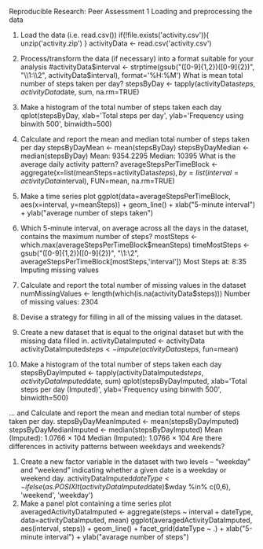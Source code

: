 Reproducible Research: Peer Assessment 1
Loading and preprocessing the data
1. Load the data (i.e. read.csv())
if(!file.exists('activity.csv')){
    unzip('activity.zip')
}
activityData <- read.csv('activity.csv')
2. Process/transform the data (if necessary) into a format suitable for your analysis
#activityData$interval <- strptime(gsub("([0-9]{1,2})([0-9]{2})", "\\1:\\2", activityData$interval), format='%H:%M')
What is mean total number of steps taken per day?
stepsByDay <- tapply(activityData$steps, activityData$date, sum, na.rm=TRUE)
1. Make a histogram of the total number of steps taken each day
qplot(stepsByDay, xlab='Total steps per day', ylab='Frequency using binwith 500', binwidth=500)


2. Calculate and report the mean and median total number of steps taken per day
stepsByDayMean <- mean(stepsByDay)
stepsByDayMedian <- median(stepsByDay)
Mean: 9354.2295
Median: 10395
What is the average daily activity pattern?
averageStepsPerTimeBlock <- aggregate(x=list(meanSteps=activityData$steps), by=list(interval=activityData$interval), FUN=mean, na.rm=TRUE)
1. Make a time series plot
ggplot(data=averageStepsPerTimeBlock, aes(x=interval, y=meanSteps)) +
    geom_line() +
    xlab("5-minute interval") +
    ylab("average number of steps taken") 


2. Which 5-minute interval, on average across all the days in the dataset, contains the maximum number of steps?
mostSteps <- which.max(averageStepsPerTimeBlock$meanSteps)
timeMostSteps <-  gsub("([0-9]{1,2})([0-9]{2})", "\\1:\\2", averageStepsPerTimeBlock[mostSteps,'interval'])
Most Steps at: 8:35
Imputing missing values
1. Calculate and report the total number of missing values in the dataset
numMissingValues <- length(which(is.na(activityData$steps)))
Number of missing values: 2304
2. Devise a strategy for filling in all of the missing values in the dataset.
3. Create a new dataset that is equal to the original dataset but with the missing data filled in.
activityDataImputed <- activityData
activityDataImputed$steps <- impute(activityData$steps, fun=mean)
4. Make a histogram of the total number of steps taken each day
stepsByDayImputed <- tapply(activityDataImputed$steps, activityDataImputed$date, sum)
qplot(stepsByDayImputed, xlab='Total steps per day (Imputed)', ylab='Frequency using binwith 500', binwidth=500)


... and Calculate and report the mean and median total number of steps taken per day.
stepsByDayMeanImputed <- mean(stepsByDayImputed)
stepsByDayMedianImputed <- median(stepsByDayImputed)
Mean (Imputed): 1.0766 × 104
Median (Imputed): 1.0766 × 104
Are there differences in activity patterns between weekdays and weekends?
1. Create a new factor variable in the dataset with two levels – “weekday” and “weekend” indicating whether a given date is a weekday or weekend day.
activityDataImputed$dateType <-  ifelse(as.POSIXlt(activityDataImputed$date)$wday %in% c(0,6), 'weekend', 'weekday')
2. Make a panel plot containing a time series plot
averagedActivityDataImputed <- aggregate(steps ~ interval + dateType, data=activityDataImputed, mean)
ggplot(averagedActivityDataImputed, aes(interval, steps)) + 
    geom_line() + 
    facet_grid(dateType ~ .) +
    xlab("5-minute interval") + 
    ylab("avarage number of steps")
